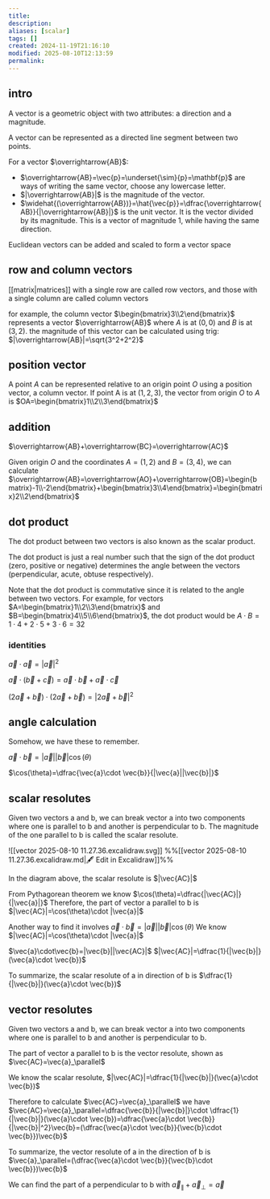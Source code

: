 ```yaml
---
title: 
description: 
aliases: [scalar]
tags: []
created: 2024-11-19T21:16:10
modified: 2025-08-10T12:13:59
permalink:
---
```


## intro

A vector is a geometric object with two attributes: a direction and a magnitude.

A vector can be represented as a directed line segment between two points.

For a vector $\overrightarrow{AB}$:
- $\overrightarrow{AB}=\vec{p}=\underset{\sim}{p}=\mathbf{p}$ are ways of writing the same vector, choose any lowercase letter.
- $|\overrightarrow{AB}|$ is the magnitude of the vector.
- $\widehat{(\overrightarrow{AB})}=\hat{\vec{p}}=\dfrac{\overrightarrow{AB}}{|\overrightarrow{AB}|}$ is the unit vector. It is the vector divided by its magnitude. This is a vector of magnitude 1, while having the same direction.

Euclidean vectors can be added and scaled to form a vector space

## row and column vectors

[[matrix|matrices]] with a single row are called row vectors, and those with a single column are called column vectors

for example, the column vector $\begin{bmatrix}3\\2\end{bmatrix}$ represents a vector $\overrightarrow{AB}$ where $A$ is at $(0,0)$ and $B$ is at $(3,2)$. the magnitude of this vector can be calculated using trig: $|\overrightarrow{AB}|=\sqrt{3^2+2^2}$

## position vector

A point $A$ can be represented relative to an origin point $O$ using a position vector, a column vector. If point A is at $(1,2,3)$, the vector from origin $O$ to $A$ is $OA=\begin{bmatrix}1\\2\\3\end{bmatrix}$

## addition

$\overrightarrow{AB}+\overrightarrow{BC}=\overrightarrow{AC}$

Given origin $O$ and the coordinates $A=(1,2)$ and $B=(3,4)$, we can calculate $\overrightarrow{AB}=\overrightarrow{AO}+\overrightarrow{OB}=\begin{bmatrix}-1\\-2\end{bmatrix}+\begin{bmatrix}3\\4\end{bmatrix}=\begin{bmatrix}2\\2\end{bmatrix}$

## dot product

The dot product between two vectors is also known as the scalar product.

The dot product is just a real number such that the sign of the dot product (zero, positive or negative) determines the angle between the vectors (perpendicular, acute, obtuse respectively).

Note that the dot product is commutative since it is related to the angle between two vectors.
For example, for vectors $A=\begin{bmatrix}1\\2\\3\end{bmatrix}$ and $B=\begin{bmatrix}4\\5\\6\end{bmatrix}$, the dot product would be $A\cdot B=1\cdot 4+2\cdot 5+3\cdot 6=32$

### identities

$\vec{a}\cdot \vec{a}=|\vec{a}|^2$

$\vec{a}\cdot (\vec{b}+\vec{c})=\vec{a}\cdot \vec{b}+\vec{a}\cdot \vec{c}$

$(2\vec{a}+\vec{b})\cdot (2\vec{a}+\vec{b})=|2\vec{a}+\vec{b}|^2$

## angle calculation

Somehow, we have these to remember.

$\vec{a}\cdot\vec{b}=|\vec{a}||\vec{b}|\cos(\theta)$

$\cos(\theta)=\dfrac{\vec{a}\cdot \vec{b}}{|\vec{a}||\vec{b}|}$

## scalar resolutes

Given two vectors a and b, we can break vector a into two components where one is parallel to b and another is perpendicular to b. The magnitude of the one parallel to b is called the scalar resolute.

![[vector 2025-08-10 11.27.36.excalidraw.svg]]
%%[[vector 2025-08-10 11.27.36.excalidraw.md|🖋 Edit in Excalidraw]]%%

In the diagram above, the scalar resolute is $|\vec{AC}|$

From Pythagorean theorem we know $\cos(\theta)=\dfrac{|\vec{AC}|}{|\vec{a}|}$
Therefore, the part of vector a parallel to b is $|\vec{AC}|=\cos(\theta)\cdot |\vec{a}|$

Another way to find it involves $\vec{a}\cdot\vec{b}=|\vec{a}||\vec{b}|\cos(\theta)$
We know $|\vec{AC}|=\cos(\theta)\cdot |\vec{a}|$

$\vec{a}\cdot\vec{b}=|\vec{b}||\vec{AC}|$
$|\vec{AC}|=\dfrac{1}{|\vec{b}|}(\vec{a}\cdot \vec{b})$


To summarize, the scalar resolute of a in direction of b is $\dfrac{1}{|\vec{b}|}(\vec{a}\cdot \vec{b})$

## vector resolutes

Given two vectors a and b, we can break vector a into two components where one is parallel to b and another is perpendicular to b. 

The part of vector a parallel to b is the vector resolute, shown as $\vec{AC}=\vec{a}_\parallel$

We know the scalar resolute, $|\vec{AC}|=\dfrac{1}{|\vec{b}|}(\vec{a}\cdot \vec{b})$

Therefore to calculate $\vec{AC}=\vec{a}_\parallel$ we have $\vec{AC}=\vec{a}_\parallel=\dfrac{\vec{b}}{|\vec{b}|}\cdot \dfrac{1}{|\vec{b}|}(\vec{a}\cdot \vec{b})=\dfrac{\vec{a}\cdot \vec{b}}{|\vec{b}|^2}\vec{b}=(\dfrac{\vec{a}\cdot \vec{b}}{\vec{b}\cdot \vec{b}})\vec{b}$

To summarize, the vector resolute of a in the direction of b is $\vec{a}_\parallel=(\dfrac{\vec{a}\cdot \vec{b}}{\vec{b}\cdot \vec{b}})\vec{b}$

We can find the part of a perpendicular to b with $\vec{a}_\parallel+\vec{a}_\perp=\vec{a}$

